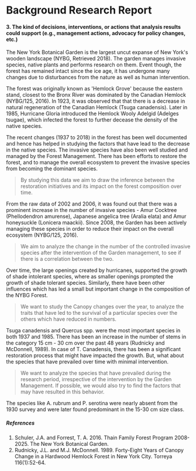 # Background Research Report

#### 3. The kind of decisions, interventions, or actions that analysis results could support (e.g., management actions, advocacy for policy changes, etc.)

The New York Botanical Garden is the largest uncut expanse of New York's wooden landscape (NYBG, Retrieved 2018). The garden manages invasive species, native plants and performs research on them. Event though, the forest has remained intact since the ice age, it has undergone many changes due to disturbances from the nature as well as human intervention. 

The forest was originally known as 'Hemlock Grove' because the eastern stand, closest to the Bronx River was dominated by the Canadian Hemlock (NYBG/125, 2016). In 1923, it was observed that that there is a decrease in natural regeneration of the Canadian Hemlock (Tsuga canadensis). Later in 1985, Hurricane Gloria introduced the Hemlock Wooly Adelgid (Adelges tsugae), which infected the forest to further decease the density of the native species. 

The recent changes (1937 to 2018) in the forest has been well documented and hence has helped in studying the factors that have lead to the decrease in the native species. The invasive species have also been well studied and managed by the Forest Management. There has been efforts to restore the forest, and to manage the overall ecosystem to prevent the invasive species from becoming the dominant species. 

> By studying this data we aim to draw the inference between the restoration initiatives and its impact on the forest composition over time.

From the raw data of 2002 and 2006, it was found out that there was a prominent increase in the number of invasive species - Amur Cocktree (Phellodendron amurense), Japanese angelica tree (Aralia elata) and Amur honeysuckle (Lonicera maackii). Since 2008, the Garden has been actively managing these species in order to reduce their impact on the overall ecosystem (NYBG/125, 2016).

> We aim to analyze the change in the number of the controlled invasive species after the intervention of the Garden management, to see if there is a correlation between the two.

Over time, the large openings created by hurricanes, supported the growth of shade intolerant species, where as smaller openings prompted the growth of shade tolerant species. Similarly, there have been other influences which has led a small but important change in the composition of the NYBG Forest.

> We want to study the Canopy changes over the year, to analyze the traits that have led to the survival of a particular species over the others which have reduced in numbers.

Tsuga canadensis and Quercus spp. were the most important species in both 1937 and 1985. There has been an increase in the number of stems in the category 15 cm - 30 cm over the past 48 years (Rudnicky and McDonnell, 1989). In case of T. Canadensis, there has been a significant restoration process that might have impacted the growth. But, what about the species that have prevailed over time with minimal intervention.

> We want to analyze the species that have prevailed during the research period, irrespective of the intervention by the Garden Management. If possible, we would also try to find the factors that may have resulted in this behavior.

The species like A. rubrum and P. serotina  were nearly absent from the 1930 survey and were later found predominant in the 15-30 cm size class.

##### References

1. Schuler, J.A. and Forrest, T. A.  2016. Thain Family Forest Program 2008-2025. The New York Botanical Garden. 
2. Rudnicky, J.L. and M.J. McDonnell. 1989. Forty-Eight Years of Canopy Change in a Hardwood Hemlock Forest in New York City. Torreya 116(1):52-64.